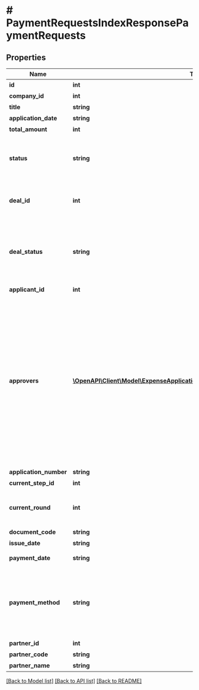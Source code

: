 # # PaymentRequestsIndexResponsePaymentRequests

## Properties

Name | Type | Description | Notes
------------ | ------------- | ------------- | -------------
**id** | **int** | 支払依頼ID |
**company_id** | **int** | 事業所ID |
**title** | **string** | 申請タイトル |
**application_date** | **string** | 申請日 (yyyy-mm-dd) |
**total_amount** | **int** | 合計金額 |
**status** | **string** | 申請ステータス(draft:下書き, in_progress:申請中, approved:承認済, rejected:却下, feedback:差戻し) |
**deal_id** | **int** | 取引ID (申請ステータス:statusがapprovedで、取引が存在する時のみdeal_idが表示されます) | [optional]
**deal_status** | **string** | 取引ステータス (申請ステータス:statusがapprovedで、取引が存在する時のみdeal_statusが表示されます settled:支払済み, unsettled:支払待ち) | [optional]
**applicant_id** | **int** | 申請者のユーザーID |
**approvers** | [**\OpenAPI\Client\Model\ExpenseApplicationResponseExpenseApplicationApprovers[]**](ExpenseApplicationResponseExpenseApplicationApprovers.md) | 承認者（配列）   承認ステップのresource_typeがunspecified (指定なし)の場合はapproversはレスポンスに含まれません。   しかし、resource_typeがunspecifiedの承認ステップにおいて誰かが承認・却下・差し戻しのいずれかのアクションを取った後は、   approversはレスポンスに含まれるようになります。   その場合approversにはアクションを行ったステップのIDとアクションを行ったユーザーのIDが含まれます。 |
**application_number** | **string** | 申請No. |
**current_step_id** | **int** | 現在承認ステップID |
**current_round** | **int** | 現在のround。差し戻し等により申請がstepの最初からやり直しになるとroundの値が増えます。 |
**document_code** | **string** | 請求書番号 |
**issue_date** | **string** | 発生日 (yyyy-mm-dd) |
**payment_date** | **string** | 支払期限 (yyyy-mm-dd) |
**payment_method** | **string** | 支払方法(none: 指定なし, domestic_bank_transfer: 国内振込, abroad_bank_transfer: 国外振込, account_transfer: 口座振替, credit_card: クレジットカード) |
**partner_id** | **int** | 取引先ID |
**partner_code** | **string** | 取引先コード |
**partner_name** | **string** | 取引先名 |

[[Back to Model list]](../../README.md#models) [[Back to API list]](../../README.md#endpoints) [[Back to README]](../../README.md)
